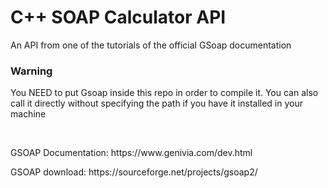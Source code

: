 # C++ SOAP Calculator API
<p>An API from one of the tutorials of the official GSoap documentation</p>

### Warning
<p>You NEED to put Gsoap inside this repo in order to compile it. You can also call it directly without specifying the path if you have it installed in your machine</p><br>

<p>GSOAP Documentation: https://www.genivia.com/dev.html</p>
<p>GSOAP download: https://sourceforge.net/projects/gsoap2/</p>